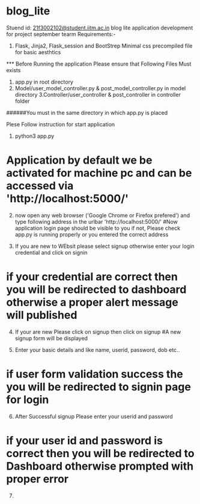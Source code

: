# blog_lite
Stuend id: 21f3002102@student.iitm.ac.in
blog lite application development for project september tearm
Requirements:- 
1. Flask, Jinja2, Flask_session and BootStrep Minimal css precompiled file for basic aesthtics


*** Before Running the application Please ensure that Following Files Must exists
1. app.py in root directory
2. Model/user_model_controller.py & post_model_controller.py in model directory
3.Controller/user_controller & post_controller in controller folder

######You must in the same directory in which app.py is placed

Plese Follow instruction for start application
1. python3 app.py
# Application by default we be activated for machine pc and can be accessed via 'http://localhost:5000/'

2. now open any web browser ('Google Chrome or Firefox prefered') and type following address in the urlbar 'http://localhost:5000/'
#Now application login page should be visible to you if not, Please check app.py is running properly or you entered the correct address

3. If you are new to WEbsit please select signup otherwise enter your login credential and click on signin
# if your credential are correct then you will be redirected to dashboard otherwise a proper alert message will published

4. If your are new Please click on signup then click on signup
#A new signup form will be displayed

5. Enter your basic details and like name, userid, password, dob etc..
# if user form validation success the you will be redirected to signin page for login 

6. After Successful signup Please enter your userid and password
# if your user id and password is correct then you will be redirected to Dashboard otherwise prompted with proper error

7.




